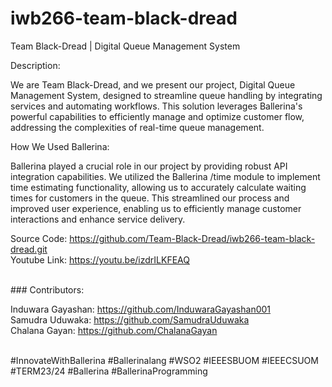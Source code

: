 # iwb266-team-black-dread

Team Black-Dread | Digital Queue Management System

Description:

We are Team Black-Dread, and we present our project, Digital Queue Management System, designed to streamline queue handling by integrating services and automating workflows. This solution leverages Ballerina's powerful capabilities to efficiently manage and optimize customer flow, addressing the complexities of real-time queue management.

How We Used Ballerina:

Ballerina played a crucial role  in our project by providing robust API integration capabilities. We utilized the Ballerina /time module to implement time estimating functionality, allowing us to accurately calculate waiting times for customers in the queue. This streamlined our process and improved user experience, enabling us to efficiently manage customer interactions and enhance service delivery.

Source Code: https://github.com/Team-Black-Dread/iwb266-team-black-dread.git
<br/>
Youtube Link: https://youtu.be/izdrILKFEAQ


<br/>
### Contributors:

Induwara Gayashan: https://github.com/InduwaraGayashan001
<br/>
Samudra Uduwaka: https://github.com/SamudraUduwaka
<br/>
Chalana Gayan: https://github.com/ChalanaGayan
<br/>
<br/>

#InnovateWithBallerina #Ballerinalang #WSO2 #IEEESBUOM #IEEECSUOM #TERM23/24 #Ballerina
#BallerinaProgramming

